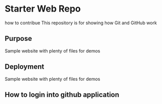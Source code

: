 # Starter Web Repo
how to contribue
This repository is for showing how Git and GitHub work

## Purpose

Sample website with plenty of files for demos
## Deployment
Sample website with plenty of files for demos
## How to login into github application
